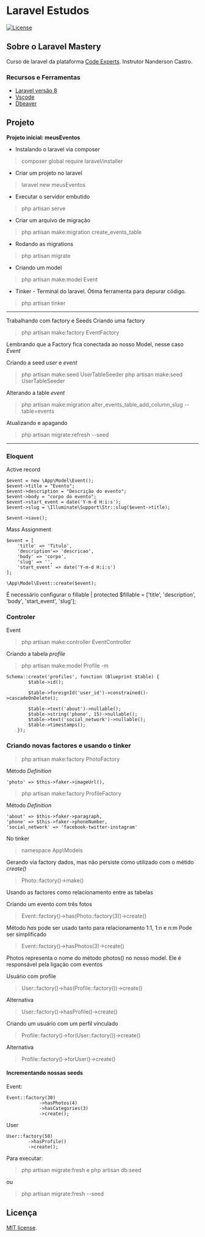 # Laravel Estudos
<a href="https://packagist.org/packages/laravel/framework"><img src="https://img.shields.io/packagist/l/laravel/framework" alt="License"></a>
</p>

## Sobre o Laravel Mastery

Curso de laravel da plataforma [Code Experts](https://codeexperts.com.br/). Instrutor Nanderson Castro.

### Recursos e Ferramentas
- [Laravel versão 8](https://laravel.com/)
- [Vscode](https://code.visualstudio.com/)
- [Dbeaver](https://dbeaver.io/ )

## Projeto

**Projeto inicial: meusEventos**

- Instalando o laravel via composer
> composer global require laravel/installer

- Criar um projeto no laravel
> laravel new meusEventos

- Executar o servidor embutido
> php artisan serve 

- Criar um arquivo de migração
> php artisan make:migration create_events_table

- Rodando as migrations
> php artisan migrate

- Criando um model
> php artisan make:model Event

- Tinker - Terminal do laravel. Ótima ferramenta para depurar código.
> php artisan tinker

---
Trabalhando com factory e Seeds
Criando uma factory
> php artisan make:factory EventFactory

Lembrando que a Factory fica conectada ao nosso Model, nesse caso *Event*

Criando a seed *user* e *event*
> php artisan make:seed UserTableSeeder
> php artisan make:seed UserTableSeeder

Alterando a table *event*
> php artisan make:migration alter_events_table_add_column_slug --table=events

Atualizando e apagando 
> php artisan migrate:refresh --seed
--- 
### Eloquent
Active record 

	$event = new \App\Model\Event();
	$event->title = "Evento";
	$event->description = "Descrição do evento";
	$event->body = "corpo do evento";
	$event->start_event = date('Y-m-d H:i:s');
	$event->slug = \Illuminate\Support\Str::slug($event->title);
	 
	$event->save();
 

Mass Assignment

	$event = [
		'title' => 'Titulo',
		'description'=> 'descricao',
		'body' => 'corpo',
		'slug' => '',
		'start_event' => date('Y-m-d H:i:s')
	];
	
	\App\Model\Event::create($event);

É necessário configurar o fillable
| protected $fillable = ['title', 'description', 'body', 'start_event', 'slug'];


### Controler
Event
> php artisan make:controller EventController

Criando a tabela *profile*
> php artisan make:model Profile -m

	Schema::create('profiles', function (Blueprint $table) {
            $table->id();

            $table->foreignId('user_id')->constrained()->cascadeOnDelete();

            $table->text('about')->nullable();
            $table->string('phone', 15)->nullable();
            $table->text('social_network')->nullable();
            $table->timestamps();
        });

### Criando novas factores e usando o tinker

> php artisan make:factory PhotoFactory

Método *Definition*

	'photo' => $this->faker->imageUrl(),

> php artisan make:factory ProfileFactory

Método *Definition*

	'about' => $this->faker->paragraph,
	'phone' => $this->faker->phoneNumber,
	'social_network' => 'facebook-twitter-instagram'

No tinker

> namespace App\Models

Gerando via factory dados, mas não persiste como utilizado com o métido *create()*
> Photo::factory()->make()

Usando as factores como relacionamento entre as tabelas

Criando um evento com três fotos
> Event::factory()->has(Photo::factory(3))->create()

Método *has* pode ser usado tanto para relacionamento 1:1, 1:n e n:m
Pode ser simplificado

> Event::factory()->hasPhotos(3)->create()

Photos representa o nome do método photos() no nosso model. Ele é responsável pela ligação com eventos

Usuário com profile
> User::factory()->has(Profile::factory())->create()

Alternativa
> User::factory()->hasProfile()->create()

Criando um usuário com um perfil vinculado
> Profile::factory()->for(User::factory())->create()

Alternativa
> Profile::factory()->forUser()->create()

#### Incrementando nossas seeds

Event:

	Event::factory(30)
				->hasPhotos(4)
				->hasCategories(3)
				->create();

User

	User::factory(50)
			->hasProfile()
			->create();
			
Para executar:
> php artisan migrate:fresh e php artisan db:seed

ou
> php artisan migrate:fresh --seed




## Licença

[MIT license](https://opensource.org/licenses/MIT).
